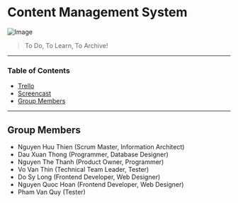 # Content Management System
![Image](https://trello-attachments.s3.amazonaws.com/603deec8b60e6a59a027371c/6058565ec19dc848ddb9edd6/f3a8da35e94210d73aa1636b0ab60d8d/image.png)

> To Do, To Learn, To Archive!
---

### Table of Contents
- [Trello](https://trello.com/b/QICgLuLb/comp1640)
- [Screencast](https://youtu.be/FbD0-qTJtAM)
- [Group Members](#group-members)
---

## Group Members
- Nguyen Huu Thien (Scrum Master, Information Architect)
- Dau Xuan Thong (Programmer, Database Designer)
- Nguyen The Thanh (Product Owner, Programmer)
- Vo Van Thin (Technical Team Leader, Tester)
- Do Sy Long (Frontend Developer, Web Designer)
- Nguyen Quoc Hoan (Frontend Developer, Web Designer)
- Pham Van Quy (Tester)
